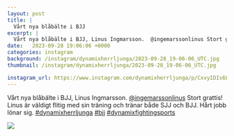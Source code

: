 ```yaml
---
layout: post
title: |
  Vårt nya blåbälte i BJJ
excerpt: |
  Vårt nya blåbälte i BJJ, Linus Ingmarsson.  @ingemarssonlinus Stort grattis! Linus är väldigt flitig med sin träning och tränar både SJJ och BJJ. Hårt jobb lönar sig.   
date:   2023-09-28 19:06:06 +0000
categories: instagram
background: /instagram/dynamixherrljunga/2023-09-28_19-06-06_UTC.jpg
thumbnail: /instagram/dynamixherrljunga/2023-09-28_19-06-06_UTC.jpg

instagram_url: https://www.instagram.com/dynamixherrljunga/p/CxvyIDIs6Lg
---
```

Vårt nya blåbälte i BJJ, Linus Ingmarsson.  [@ingemarssonlinus](https://www.instagram.com/ingemarssonlinus/) Stort grattis! Linus är väldigt flitig med sin träning och tränar både SJJ och BJJ. Hårt jobb lönar sig. [#dynamixherrljunga](https://www.instagram.com/explore/tags/dynamixherrljunga/) [#bjj](https://www.instagram.com/explore/tags/bjj/) [#dynamixfightingsports](https://www.instagram.com/explore/tags/dynamixfightingsports/)



<img src='{{ site.baseurl }}/instagram/dynamixherrljunga/2023-09-28_19-06-06_UTC.jpg' class='img-fluid' />
